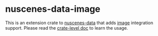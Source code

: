 # nuscenes-data-image

This is an extension crate to
[nuscenes-data](https://docs.rs/nuscenes-data/) that adds
[image](https://docs.rs/image/) integration support. Please read the
[crate-level doc](https://docs.rs/nuscenes-data/) to learn the usage.
